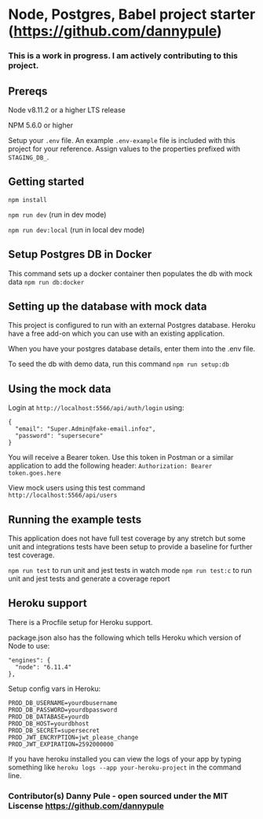 # Node, Postgres, Babel project starter (https://github.com/dannypule)

### This is a work in progress. I am actively contributing to this project.

## Prereqs

Node v8.11.2 or a higher LTS release

NPM 5.6.0 or higher

Setup your `.env` file. An example `.env-example` file is included with this project for
your reference. Assign values to the properties prefixed with `STAGING_DB_`.

## Getting started 

`npm install`

`npm run dev` (run in dev mode)

`npm run dev:local` (run in local dev mode)

## Setup Postgres DB in Docker

This command sets up a docker container then populates the db with mock data `npm run db:docker`

## Setting up the database with mock data

This project is configured to run with an external Postgres database. Heroku
have a free add-on which you can use with an existing application.

When you have your postgres database details, enter them into the .env
file.

To seed the db with demo data, run this command `npm run setup:db`

## Using the mock data

Login at `http://localhost:5566/api/auth/login` using:

```
{
  "email": "Super.Admin@fake-email.infoz",
  "password": "supersecure"
}
```

You will receive a Bearer token. Use this token in Postman or a similar application to add the following header:
`Authorization: Bearer token.goes.here`

View mock users using this test command `http://localhost:5566/api/users`

## Running the example tests

This application does not have full test coverage by any stretch but some unit and integrations tests have been setup to provide a baseline for further test coverage.

`npm run test` to run unit and jest tests in watch mode
`npm run test:c` to run unit and jest tests and generate a coverage report

## Heroku support

There is a Procfile setup for Heroku support.

package.json also has the following which tells Heroku which version of Node to
use:

```
"engines": {
  "node": "6.11.4"
},
```

Setup config vars in Heroku:

```
PROD_DB_USERNAME=yourdbusername
PROD_DB_PASSWORD=yourdbpassword
PROD_DB_DATABASE=yourdb
PROD_DB_HOST=yourdbhost
PROD_DB_SECRET=supersecret
PROD_JWT_ENCRYPTION=jwt_please_change
PROD_JWT_EXPIRATION=2592000000
```

If you have heroku installed you can view the logs of your app by typing
something like `heroku logs --app your-heroku-project` in the command line.

### Contributor(s) Danny Pule - open sourced under the MIT Liscense https://github.com/dannypule
